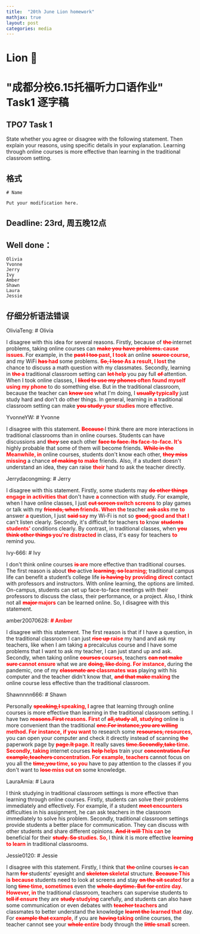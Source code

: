 ```yaml
---
title:  "20th June Lion homework"
mathjax: true
layout: post
categories: media
---
```


# Lion 🦁

# "成都分校6.15托福听力口语作业"  Task1 逐字稿

## TPO7 Task 1 

State whether you agree or disagree with the following statement. Then explain your reasons, using specific details in your explanation. Learning through online courses is more effective than learning in the traditional classroom setting.

## 格式

```
# Name

Put your modification here.

```

## Deadline: 23rd, 周五晚12点


## Well done：
```
Olivia
Yvonne
Jerry
Ivy
Amber
Shawn
Laura
Jessie
```
## 仔细分析语法错误

OliviaTeng: # Olivia 

I disagree with this idea for several reasons. Firstly, because of <span style="color:red;font-weight:700;text-decoration:line-through;">the </span>internet problems, taking online courses can <span style="color:red;font-weight:700;text-decoration:line-through;">make you have problems. </span><span style="color:red;font-weight:700;">cause issues. </span>For example, in the <span style="color:red;font-weight:700;text-decoration:line-through;">past I too </span><span style="color:red;font-weight:700;">past, I took </span>an online <span style="color:red;font-weight:700;text-decoration:line-through;">source </span><span style="color:red;font-weight:700;">course, </span>and my WiFi <span style="color:red;font-weight:700;text-decoration:line-through;">has </span><span style="color:red;font-weight:700;">had </span>some problems. <span style="color:red;font-weight:700;text-decoration:line-through;">So, I lose </span><span style="color:red;font-weight:700;">As a result, I lost </span>the chance to discuss a math question with my classmates. Secondly, learning in <span style="color:red;font-weight:700;text-decoration:line-through;">the </span><span style="color:red;font-weight:700;">a </span>traditional classroom setting can <span style="color:red;font-weight:700;text-decoration:line-through;">let </span><span style="color:red;font-weight:700;">help </span>you pay full <span style="color:red;font-weight:700;text-decoration:line-through;">of </span>attention. When I took online classes, I <span style="color:red;font-weight:700;text-decoration:line-through;">liked to use my phones </span><span style="color:red;font-weight:700;">often found myself using my phone </span>to do something else. But in the traditional classroom, because the teacher can <span style="color:red;font-weight:700;text-decoration:line-through;">know </span><span style="color:red;font-weight:700;">see </span>what I'm doing, I <span style="color:red;font-weight:700;text-decoration:line-through;">usually </span><span style="color:red;font-weight:700;">typically </span>just study hard and don't do other things. In general, learning in <span style="color:red;font-weight:700;">a </span>traditional classroom setting can make <span style="color:red;font-weight:700;text-decoration:line-through;">you study </span><span style="color:red;font-weight:700;">your studies </span>more effective. 

YvonneYW: # Yvonne 

I disagree with this statement. <span style="color:red;font-weight:700;text-decoration:line-through;">Because </span>I think there are more interactions in traditional classrooms than in online courses. Students can have discussions and <span style="color:red;font-weight:700;text-decoration:line-through;">they </span>see each other <span style="color:red;font-weight:700;text-decoration:line-through;">face to face. Its </span><span style="color:red;font-weight:700;">face-to-face. It's </span>highly probable that some of them will become friends. <span style="color:red;font-weight:700;text-decoration:line-through;">While in the </span><span style="color:red;font-weight:700;">Meanwhile, in </span>online courses, students don't know each other, <span style="color:red;font-weight:700;text-decoration:line-through;">they miss </span><span style="color:red;font-weight:700;">missing </span>a chance <span style="color:red;font-weight:700;text-decoration:line-through;">of making </span><span style="color:red;font-weight:700;">to make </span>friends. Also, if a student doesn't understand an idea, they can raise <span style="color:red;font-weight:700;">their </span>hand to ask the teacher directly. 

Jerrydacongming: # Jerry 

I disagree with this statement. Firstly, some students may <span style="color:red;font-weight:700;text-decoration:line-through;">do other things </span><span style="color:red;font-weight:700;">engage in activities that </span>don't have <span style="color:red;font-weight:700;">a </span>connection with study. For example, when I have online classes, I just <span style="color:red;font-weight:700;text-decoration:line-through;">cut screen </span><span style="color:red;font-weight:700;">switch screens </span>to play games or talk with my <span style="color:red;font-weight:700;text-decoration:line-through;">friends, when </span><span style="color:red;font-weight:700;">friends. When the </span>teacher <span style="color:red;font-weight:700;text-decoration:line-through;">ask </span><span style="color:red;font-weight:700;">asks </span>me <span style="color:red;font-weight:700;">to </span>answer <span style="color:red;font-weight:700;">a </span>question, I just <span style="color:red;font-weight:700;text-decoration:line-through;">said </span><span style="color:red;font-weight:700;">say </span>my Wi-Fi is not so <span style="color:red;font-weight:700;text-decoration:line-through;">good, </span><span style="color:red;font-weight:700;">good and that I </span>can't listen clearly. Secondly, it's difficult for teachers <span style="color:red;font-weight:700;">to </span>know <span style="color:red;font-weight:700;text-decoration:line-through;">students </span><span style="color:red;font-weight:700;">students' </span>conditions clearly. By contrast, in traditional classes, when <span style="color:red;font-weight:700;text-decoration:line-through;">you think other things </span><span style="color:red;font-weight:700;">you're distracted </span>in class, it's easy for teachers <span style="color:red;font-weight:700;">to </span>remind you. 

Ivy-666: # Ivy 

I don't think online courses <span style="color:red;font-weight:700;text-decoration:line-through;">is </span><span style="color:red;font-weight:700;">are </span>more effective than traditional courses. The first reason is about <span style="color:red;font-weight:700;text-decoration:line-through;">the </span>active <span style="color:red;font-weight:700;text-decoration:line-through;">learning, so </span><span style="color:red;font-weight:700;">learning; </span>traditional campus life can benefit a student’s college life <span style="color:red;font-weight:700;text-decoration:line-through;">is having </span><span style="color:red;font-weight:700;">by providing direct </span>contact with professors and instructors. With online learning, the options are limited. On-campus, students can set up face-to-face meetings with their professors to discuss the class, their performance, or a project. Also, I think not all <span style="color:red;font-weight:700;text-decoration:line-through;">major </span><span style="color:red;font-weight:700;">majors </span>can be learned online. So, I disagree with this statement. 

amber20070628: <span style="color:red;font-weight:700;"># Amber </span>

<span style="color:red;font-weight:700;"></span>I disagree with this statement. The first reason is that if I have a question, in the traditional classroom I can just <span style="color:red;font-weight:700;text-decoration:line-through;">rise up </span><span style="color:red;font-weight:700;">raise </span>my hand and ask my teachers, like when I am taking <span style="color:red;font-weight:700;">a </span>precalculus course and I have some problems that I want to ask my teacher, I can just stand up and ask. Secondly, when taking online <span style="color:red;font-weight:700;text-decoration:line-through;">courses </span><span style="color:red;font-weight:700;">courses, </span>teachers <span style="color:red;font-weight:700;text-decoration:line-through;">can not make sure </span><span style="color:red;font-weight:700;">cannot ensure </span>what we are <span style="color:red;font-weight:700;text-decoration:line-through;">doing, like </span><span style="color:red;font-weight:700;">doing. For instance, </span>during the pandemic, one of my <span style="color:red;font-weight:700;text-decoration:line-through;">classmate are </span><span style="color:red;font-weight:700;">classmates was </span>playing with his computer and the teacher didn't know that, <span style="color:red;font-weight:700;text-decoration:line-through;">and that make </span><span style="color:red;font-weight:700;">making </span>the online course less effective than the traditional classroom. 

 </span>Shawnnnn666: # Shawn 

Personally <span style="color:red;font-weight:700;text-decoration:line-through;">speaking,I </span><span style="color:red;font-weight:700;">speaking, I </span>agree that learning through online courses is more effective than learning in the traditional classroom setting. I have two <span style="color:red;font-weight:700;text-decoration:line-through;">reasons.First </span><span style="color:red;font-weight:700;">reasons. First </span>of <span style="color:red;font-weight:700;text-decoration:line-through;">all,study </span><span style="color:red;font-weight:700;">all, studying </span>online is more convenient than the traditional <span style="color:red;font-weight:700;text-decoration:line-through;">one.For instance,you are willing </span><span style="color:red;font-weight:700;">method. For instance, if you want </span>to research some <span style="color:red;font-weight:700;text-decoration:line-through;">resourses, </span><span style="color:red;font-weight:700;">resources, </span>you can open your computer and check it directly instead of scanning <span style="color:red;font-weight:700;text-decoration:line-through;">the </span>paperwork page by <span style="color:red;font-weight:700;text-decoration:line-through;">page.It </span><span style="color:red;font-weight:700;">page. It </span>really saves <span style="color:red;font-weight:700;text-decoration:line-through;">time.Secondly,take </span><span style="color:red;font-weight:700;">time. Secondly, taking </span>internet courses <span style="color:red;font-weight:700;text-decoration:line-through;">help </span><span style="color:red;font-weight:700;">helps </span>train your <span style="color:red;font-weight:700;text-decoration:line-through;">concentration.For example,teachers </span><span style="color:red;font-weight:700;">concentration. For example, teachers </span>cannot focus on you all the <span style="color:red;font-weight:700;text-decoration:line-through;">time,you </span><span style="color:red;font-weight:700;">time, so you </span>have to pay attention to the classes if you don't want to <span style="color:red;font-weight:700;text-decoration:line-through;">lose </span><span style="color:red;font-weight:700;">miss out on </span>some knowledge. 

LauraAmia: # Laura 

I think studying in traditional classroom settings is more effective than learning through online courses. Firstly, students can solve their problems immediately and effectively. For example, if a student <span style="color:red;font-weight:700;text-decoration:line-through;">meet </span><span style="color:red;font-weight:700;">encounters </span>difficulties in his assignment, he can ask teachers in the classroom immediately to solve his problem. Secondly, traditional classroom settings provide students a better place for communication. They can discuss with other students and share different opinions. <span style="color:red;font-weight:700;text-decoration:line-through;">And it will </span><span style="color:red;font-weight:700;">This can </span>be beneficial for their <span style="color:red;font-weight:700;text-decoration:line-through;">study. So </span><span style="color:red;font-weight:700;">studies. So, </span>I think it is more effective <span style="color:red;font-weight:700;text-decoration:line-through;">learning </span><span style="color:red;font-weight:700;">to learn </span>in traditional classrooms. 

Jessie0120: # Jessie 

I disagree with this statement. Firstly, I think that <span style="color:red;font-weight:700;text-decoration:line-through;">the </span>online courses <span style="color:red;font-weight:700;text-decoration:line-through;">is </span><span style="color:red;font-weight:700;">can </span>harm <span style="color:red;font-weight:700;text-decoration:line-through;">for </span>students' eyesight and <span style="color:red;font-weight:700;text-decoration:line-through;">skeleton </span><span style="color:red;font-weight:700;">skeletal </span>structure. <span style="color:red;font-weight:700;text-decoration:line-through;">Because </span><span style="color:red;font-weight:700;">This is because </span>students need to look at screens and stay <span style="color:red;font-weight:700;text-decoration:line-through;">on the sit </span><span style="color:red;font-weight:700;">seated </span>for a long <span style="color:red;font-weight:700;text-decoration:line-through;">time </span><span style="color:red;font-weight:700;">time, sometimes </span>even the <span style="color:red;font-weight:700;text-decoration:line-through;">whole daytime. But for </span><span style="color:red;font-weight:700;">entire day. However, in </span>the traditional classroom, teachers can supervise students to <span style="color:red;font-weight:700;text-decoration:line-through;">tell if </span><span style="color:red;font-weight:700;">ensure </span>they are <span style="color:red;font-weight:700;text-decoration:line-through;">study </span><span style="color:red;font-weight:700;">studying </span>carefully, and students can also have some communication or even debates with <span style="color:red;font-weight:700;text-decoration:line-through;">teacher </span><span style="color:red;font-weight:700;">teachers </span>and classmates to better understand the knowledge <span style="color:red;font-weight:700;text-decoration:line-through;">learnt the </span><span style="color:red;font-weight:700;">learned that </span>day. For <span style="color:red;font-weight:700;text-decoration:line-through;">example that </span><span style="color:red;font-weight:700;">example, </span>if you are <span style="color:red;font-weight:700;text-decoration:line-through;">having </span><span style="color:red;font-weight:700;">taking </span>online courses, the teacher cannot see your <span style="color:red;font-weight:700;text-decoration:line-through;">whole </span><span style="color:red;font-weight:700;">entire </span>body through the <span style="color:red;font-weight:700;text-decoration:line-through;">little </span><span style="color:red;font-weight:700;">small </span>screen.